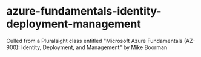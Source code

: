 # azure-fundamentals-identity-deployment-management
Culled from a Pluralsight class entitled "Microsoft Azure Fundamentals (AZ-900): Identity, Deployment, and Management" by Mike Boorman
